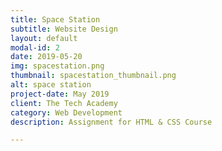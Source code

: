 ```yaml
---
title: Space Station
subtitle: Website Design
layout: default
modal-id: 2
date: 2019-05-20
img: spacestation.png
thumbnail: spacestation_thumbnail.png
alt: space station
project-date: May 2019
client: The Tech Academy
category: Web Development
description: Assignment for HTML & CSS Course

---
```

